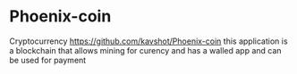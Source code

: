 # Phoenix-coin
Cryptocurrency
https://github.com/kavshot/Phoenix-coin
this application is a blockchain that allows mining for curency and has a walled app and can be used for payment
